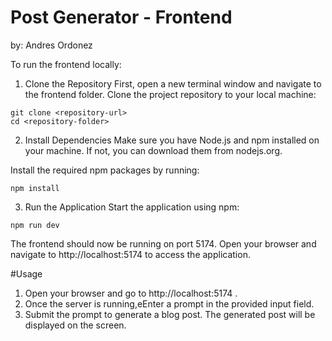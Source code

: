 # Post Generator - Frontend

by: Andres Ordonez

To run the frontend locally:

1. Clone the Repository
   First, open a new terminal window and navigate to the frontend folder. Clone the project repository to your local machine:

```
git clone <repository-url>
cd <repository-folder>
```

2. Install Dependencies
   Make sure you have Node.js and npm installed on your machine. If not, you can download them from nodejs.org.

Install the required npm packages by running:

```
npm install
```

3. Run the Application
   Start the application using npm:

```
npm run dev
```

The frontend should now be running on port 5174. Open your browser and navigate to http://localhost:5174 to access the application.

#Usage

1. Open your browser and go to http://localhost:5174 .
2. Once the server is running,eEnter a prompt in the provided input field.
3. Submit the prompt to generate a blog post. The generated post will be displayed on the screen.

